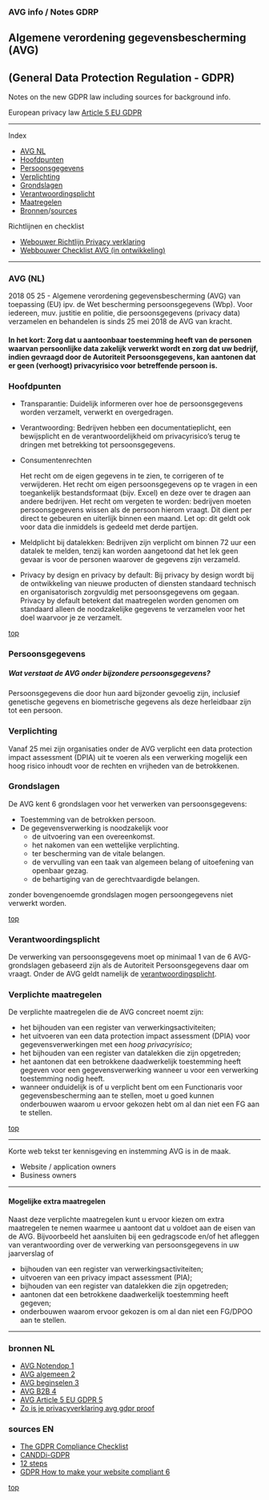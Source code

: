 ###  AVG info / Notes GDRP

## Algemene verordening gegevensbescherming (AVG)

## (General Data Protection Regulation - GDPR)

Notes on the new GDPR law including sources for background info.

European privacy law [Article 5 EU GDPR](http://www.privacy-regulation.eu/en/5.htm)

---

Index
- [AVG NL](#avg-nl)
- [Hoofdpunten](#hoofdpunten)
- [Persoonsgegevens](#persoonsgegevens)
- [Verplichting](#verplichting)
- [Grondslagen](#grondslagen)
- [Verantwoordingsplicht](#verantwoordingsplicht)
- [Maatregelen](#verplichte-maatregelen)
- [Bronnen](#bronnen-nl)/[sources](#sources-en)

Richtlijnen en checklist
- [Webouwer Richtlijn Privacy verklaring](https://github.com/webbouwer/boilerplates/blob/master/data/privacy/GDPR/checklist_AVG_media.md)
- [Webbouwer Checklist AVG (in ontwikkeling)](https://github.com/webbouwer/boilerplates/blob/master/data/privacy/GDPR/checklist_AVG.md)

---

### AVG (NL)

2018 05 25 - Algemene verordening gegevensbescherming (AVG) van toepassing (EU) ipv. de Wet bescherming persoonsgegevens (Wbp). Voor iedereen, muv. justitie en politie, die persoonsgegevens (privacy data) verzamelen en behandelen is sinds 25 mei 2018 de AVG van kracht. 

#### In het kort: Zorg dat u aantoonbaar toestemming heeft van de personen waarvan persoonlijke data zakelijk verwerkt wordt en zorg dat uw bedrijf, indien gevraagd door de Autoriteit Persoonsgegevens, kan aantonen dat er geen (verhoogt) privacyrisico voor betreffende persoon is.


### Hoofdpunten

- Transparantie: Duidelijk informeren over hoe de persoonsgegevens worden verzamelt, verwerkt en overgedragen.

- Verantwoording: Bedrijven hebben een documentatieplicht, een bewijsplicht en de verantwoordelijkheid om privacyrisico’s terug te dringen met betrekking tot persoonsgegevens.

- Consumentenrechten

    Het recht om de eigen gegevens in te zien, te corrigeren of te verwijderen.
    Het recht om eigen persoonsgegevens op te vragen in een toegankelijk bestandsformaat (bijv. Excel) en deze over te dragen aan andere bedrijven.
    Het recht om vergeten te worden: bedrijven moeten persoonsgegevens wissen als de persoon hierom vraagt. Dit dient per direct te gebeuren en uiterlijk binnen een maand. Let op: dit geldt ook voor data die inmiddels is gedeeld met derde partijen.

- Meldplicht bij datalekken: Bedrijven zijn verplicht om binnen 72 uur een datalek te melden, tenzij kan worden aangetoond dat het lek geen gevaar is voor de personen waarover de gegevens zijn verzameld.

- Privacy by design en privacy by default: Bij privacy by design wordt bij de ontwikkeling van nieuwe producten of diensten standaard technisch en organisatorisch zorgvuldig met persoonsgegevens om gegaan. Privacy by default betekent dat maatregelen worden genomen om standaard alleen de noodzakelijke gegevens te verzamelen voor het doel waarvoor je ze verzamelt.

[top](#avg-info--notes-gdrp)

### Persoonsgegevens

##### Wat verstaat de AVG onder bijzondere persoonsgegevens?
Persoonsgegevens die door hun aard bijzonder gevoelig zijn, inclusief genetische gegevens en biometrische gegevens als deze herleidbaar zijn tot een persoon.

### Verplichting

Vanaf 25 mei zijn organisaties onder de AVG verplicht een data protection impact assessment (DPIA) uit te voeren als een verwerking mogelijk een hoog risico inhoudt voor de rechten en vrijheden van de betrokkenen.

### Grondslagen

De AVG kent 6 grondslagen voor het verwerken van persoonsgegevens:

- Toestemming van de betrokken persoon.
- De gegevensverwerking is noodzakelijk voor
  - de uitvoering van een overeenkomst.
  - het nakomen van een wettelijke verplichting.
  - ter bescherming van de vitale belangen.
  - de vervulling van een taak van algemeen belang of uitoefening van openbaar gezag.
  - de behartiging van de gerechtvaardigde belangen.

zonder bovengenoemde grondslagen mogen persoongegevens niet verwerkt worden.

[top](#avg-info--notes-gdrp)

### Verantwoordingsplicht

De verwerking van persoonsgegevens moet op minimaal 1 van de 6 AVG-grondslagen gebaseerd zijn als de Autoriteit Persoonsgegevens daar om vraagt. 
Onder de AVG geldt namelijk de [verantwoordingsplicht](https://autoriteitpersoonsgegevens.nl/nl/onderwerpen/avg-europese-privacywetgeving/verantwoordingsplicht).

###  Verplichte maatregelen

De verplichte maatregelen die de AVG concreet noemt zijn:
- het bijhouden van een register van verwerkingsactiviteiten; 
- het uitvoeren van een data protection impact assessment (DPIA) voor gegevensverwerkingen met een *hoog privacyrisico*;
- het bijhouden van een register van datalekken die zijn opgetreden;
- het aantonen dat een betrokkene daadwerkelijk toestemming heeft gegeven voor een gegevensverwerking wanneer u voor een verwerking toestemming nodig heeft.
- wanneer onduidelijk is of u verplicht bent om een Functionaris voor gegevensbescherming aan te stellen, moet u goed kunnen onderbouwen waarom u ervoor gekozen hebt om al dan niet een FG aan te stellen.

[top](#avg-info--notes-gdrp)

---

Korte web tekst ter kennisgeving en instemming AVG is in de maak.
- Website / application owners
- Business owners

---

#### Mogelijke extra maatregelen 

Naast deze verplichte maatregelen kunt u ervoor kiezen om extra maatregelen te nemen waarmee u aantoont dat u voldoet aan de eisen van de AVG. 
Bijvoorbeeld het aansluiten bij een gedragscode en/of het afleggen van verantwoording over de verwerking van persoonsgegevens in uw jaarverslag of 
- bijhouden van een register van verwerkingsactiviteiten;
- uitvoeren van een privacy impact assessment (PIA);
- bijhouden van een register van datalekken die zijn opgetreden;
- aantonen dat een betrokkene daadwerkelijk toestemming heeft gegeven;
- onderbouwen waarom ervoor gekozen is om al dan niet een FG/DPOO aan te stellen.

---


### bronnen NL
- [AVG Notendop 1](https://autoriteitpersoonsgegevens.nl/sites/default/files/atoms/files/avg_in_een_notendop.pdf)
- [AVG algemeen 2](https://autoriteitpersoonsgegevens.nl/nl/onderwerpen/avg-europese-privacywetgeving/algemene-informatie-avg)
- [AVG beginselen 3](http://www.privacy-regulation.eu/nl/artikel-5-beginselen-inzake-verwerking-van-persoonsgegevens-EU-AVG.htm)
- [AVG B2B 4](https://www.onlinesucces.nl/b2b-avg-gdpr-marketing/)
- [AVG Article 5 EU GDPR 5](http://www.privacy-regulation.eu/en/5.htm)
- [Zo is je privacyverklaring avg gdpr proof](https://www.frankwatching.com/archive/2018/01/12/zo-is-je-privacyverklaring-avg-gdpr-proof/)

### sources EN
- [The GDPR Compliance Checklist](https://gdprchecklist.io/) 
- [CANDDi-GDPR](https://42kau828bfupkoivy3cyep8r-wpengine.netdna-ssl.com/assets/CANDDi-GDPR.pdf) 
- [12 steps](https://ico.org.uk/media/1624219/preparing-for-the-gdpr-12-steps.pdf)
- [GDPR How to make your website compliant 6](https://www.hallaminternet.com/how-to-make-your-website-gdpr-compliant/)

[top](#avg-info--notes-gdrp)
